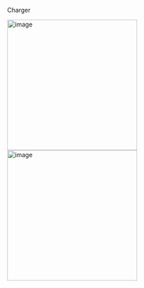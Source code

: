 Charger

<img width="300" alt="image" src="https://github.com/ludwich66/Quansheng_UV-K5_Firmware/assets/12202733/c0781eef-aea1-4ad5-883b-f422187845b2">
<br>
<img width="300" alt="image" src="https://github.com/ludwich66/Quansheng_UV-K5_Wiki/assets/12202733/014bb63a-2445-4526-83bd-2a8ac51f3464">
